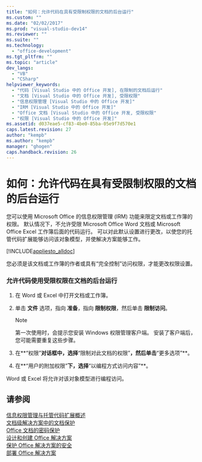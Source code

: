 ```yaml
---
title: "如何：允许代码在具有受限制权限的文档的后台运行"
ms.custom: ""
ms.date: "02/02/2017"
ms.prod: "visual-studio-dev14"
ms.reviewer: ""
ms.suite: ""
ms.technology: 
  - "office-development"
ms.tgt_pltfrm: ""
ms.topic: "article"
dev_langs: 
  - "VB"
  - "CSharp"
helpviewer_keywords: 
  - "代码 [Visual Studio 中的 Office 开发], 在限制的文档后运行"
  - "文档 [Visual Studio 中的 Office 开发], 受限权限"
  - "信息权限管理 [Visual Studio 中的 Office 开发]"
  - "IRM [Visual Studio 中的 Office 开发]"
  - "Office 文档 [Visual Studio 中的 Office 开发, 受限权限"
  - "权限 [Visual Studio 中的 Office 开发]"
ms.assetid: d037eae5-cf83-4be0-85ba-05e9f7d570e1
caps.latest.revision: 27
author: "kempb"
ms.author: "kempb"
manager: "ghogen"
caps.handback.revision: 26
---
```

# 如何：允许代码在具有受限制权限的文档的后台运行
  您可以使用 Microsoft Office 的信息权限管理 \(IRM\) 功能来限定文档或工作簿的权限。  默认情况下，不允许受限 Microsoft Office Word 文档或 Microsoft Office Excel 工作簿后面的代码运行。  可以对此默认设置进行更改，以使您的托管代码扩展能够访问该对象模型，并使解决方案能够工作。  
  
 [!INCLUDE[appliesto_alldoc](../vsto/includes/appliesto-alldoc-md.md)]  
  
 您必须是该文档或工作簿的作者或具有“完全控制”访问权限，才能更改权限设置。  
  
### 允许代码使用受限权限在文档的后台运行  
  
1.  在 Word 或 Excel 中打开文档或工作簿。  
  
2.  单击 **文件** 选项，指向 **准备**，指向 **限制权限**，然后单击 **限制访问**。  
  
    > [!NOTE]  
    >  第一次使用时，会提示您安装 Windows 权限管理客户端。  安装了客户端后，您可能需要重复这些步骤。  
  
3.  在**“权限”**对话框中，选择**“限制对此文档的权限”**，然后单击**“更多选项”**。  
  
4.  在**“用户的附加权限”**下，选择**“以编程方式访问内容”**。  
  
 Word 或 Excel 将允许对该对象模型进行编程访问。  
  
## 请参阅  
 [信息权限管理与托管代码扩展概述](../vsto/information-rights-management-and-managed-code-extensions-overview.md)   
 [文档级解决方案中的文档保护](../vsto/document-protection-in-document-level-solutions.md)   
 [Office 文档的密码保护](../vsto/password-protection-on-office-documents.md)   
 [设计和创建 Office 解决方案](../vsto/designing-and-creating-office-solutions.md)   
 [保护 Office 解决方案的安全](../vsto/securing-office-solutions.md)   
 [部署 Office 解决方案](../vsto/deploying-an-office-solution.md)  
  
  